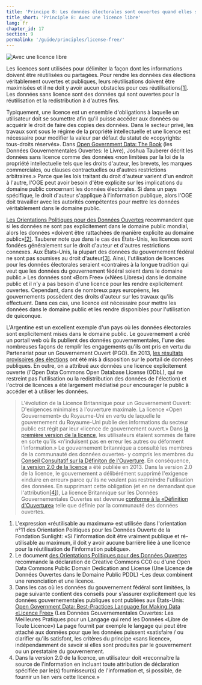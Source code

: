 ```yaml
---
title: 'Principe 8: Les données électorales sont ouvertes quand elles sont libres de toute licence'
title_short: 'Principle 8: Avec une licence libre'
lang: fr
chapter_id: 17
section: 9
permalink: '/guide/principles/license-free/'
---
```


![Avec une licence libre](/images/inventory/principles/license-free.png)

Les licences sont utilisées pour délimiter la façon dont les informations doivent être réutilisées ou partagées. Pour rendre les données des élections véritablement ouvertes et publiques, leurs réutilisations doivent être maximisées et il ne doit y avoir aucun obstacles pour ces réutilisations[\[1\]](#footnote-1). Les données sans licence sont des données qui sont ouvertes pour la réutilisation et la redistribution à d'autres fins.

Typiquement, une licence est un ensemble d'obligations à laquelle un utilisateur doit se soumettre afin qu'il puisse accéder aux données ou acquérir le droit de faire des copies des données. Dans le secteur privé, les travaux sont sous le régime de la propriété intellectuelle et une licence est nécessaire pour modifier la valeur par défaut du statut de «copyrights: tous-droits réservés». Dans [Open Government Data: The Book](https://opengovdata.io/2014/no-discrimination-license-free/) (les Données Gouvernementales Ouvertes: le Livre), Joshua Tauberer décrit les données sans licence comme des données «non limitées par la loi de la propriété intellectuelle tels que les droits d'auteur, les brevets, les marques commerciales, ou clauses contractuelles ou d'autres restrictions arbitraires.» Parce que les lois traitant du droit d'auteur varient d'un endroit à l'autre, l'OGE peut avoir besoin d'être explicite sur les implications du domaine public concernant les données électorales. Si dans un pays spécifique, le droit d'auteur s'applique à l'information publique, alors l'OGE doit travailler avec les autorités compétentes pour mettre les données véritablement dans le domaine public.

[Les Orientations Politiques pour des Données Ouvertes](http://sunlightfoundation.com/opendataguidelines/#license-free) recommandent que si les données ne sont pas explicitement dans le domaine public mondial, alors les données «doivent être rattachées de manière explicite au domaine public»[\[2\]](#footnote-2). Tauberer note que dans le cas des États-Unis, les licences sont fondées généralement sur le droit d'auteur et d'autres restrictions connexes. Aux États-Unis, la plupart des données du gouvernement fédéral ne sont pas soumises au droit d'auteur[\[3\]](#footnote-3). Ainsi, l'utilisation de licences pour les données électorales seraient «contraires à la longue tradition qui veut que les données du gouvernement fédéral soient dans le domaine public.» Les données sont «Born Free» («Nées Libres») dans le domaine public et il n'y a pas besoin d'une licence pour les rendre explicitement ouvertes. Cependant, dans de nombreux pays européens, les gouvernements possèdent des droits d'auteur sur les travaux qu'ils effectuent. Dans ces cas, une licence est nécessaire pour mettre les données dans le domaine public et les rendre disponibles pour l'utilisation de quiconque.

L'Argentine est un excellent exemple d'un pays où les données électorales sont explicitement mises dans le domaine public. Le gouvernement a créé un portail web où ils publient des données gouvernementales, l'une des nombreuses façons de remplir les engagements qu'ils ont pris en vertu du Partenariat pour un Gouvernement Ouvert (PGO). En 2013, [les résultats provisoires des élections](http://datospublicos.gob.ar/data/dataset/elecciones-2013) ont été mis à disposition sur le portail de données publiques. En outre, on a attribué aux données une licence explicitement ouverte (l'Open Data Commons Open Database License (ODbL), qui ne restreint pas l'utilisation ou la redistribution des données de l'élection) et l'octroi de licences a été largement médiatisé pour encourager le public à accéder et à utiliser les données.

> L'évolution de la Licence Britannique pour un Gouvernement Ouvert: D'exigences minimales à l'ouverture maximale. La licence «Open Gouvernement» du Royaume-Uni en vertu de laquelle le gouvernement du Royaume-Uni publie des informations du secteur public est régit par leur «licence de gouvernement ouvert.» Dans [la première version de la licence](http://www.nationalarchives.gov.uk/doc/open-government-licence/version/1/), les utilisateurs étaient sommés de faire en sorte qu'ils «n'induisent pas en erreur les autres ou déforment l'information.» Le gouvernement britannique a consulté les membres de la communauté des données ouvertes- y compris les membres du [Conseil Consultatif sur la Définiton de l'Ouverture](http://opendefinition.org/advisory-council/). En conséquence, [la version 2.0 de la licence](http://www.nationalarchives.gov.uk/doc/open-government-licence/version/2/) a été publiée en 2013. Dans la version 2.0 de la licence, le gouvernement a délibérément supprimé l'exigence «induire en erreur» parce qu'ils ne veulent pas restreindre l'utilisation des données. En supprimant cette obligation (et en ne demandant que l'attribution[\[4\]](#footnote-4)), La licence Britannique sur les Données Gouvernementales Ouvertes est devenue [conforme à la «Définition d'Ouverture»](http://opendefinition.org/licenses/process/) telle que définie par la communauté des données ouvertes.

1.  [](#reference-1)L'expression «réutilisable au maximum» est utilisée dans l'orientation n°11 des Orientation Politiques pour les Données Ouverte de la Fondation Sunlight: «Si l'information doit être vraiment publique et ré-utilisable au maximum, il doit y avoir aucune barrière liée à une licence pour la réutilisation de l'information publique».
2.  [](#reference-2)Le document [des Orientations Politiques pour des Données Ouvertes](http://sunlightfoundation.com/opendataguidelines/#license-free) recommande la déclaration de Creative Commons CC0 ou d'une Open Data Commons Public Domain Dedication and License (Une Licence de Données Ouvertes dans le Domaine Public PDDL) -Les deux combinent une renonciation et une licence.
3.  [](#reference-3)Dans les cas où les données du gouvernement fédéral sont limitées, la page suivante contient des conseils pour s'assurer explicitement que les données gouvernementales publiques sont publiées aux États-Unis: [Open Government Data: Best-Practices Language for Making Data «Licence Free»](https://theunitedstates.io/licensing/) (Les Données Gouvernementales Ouvertes: Les Meilleures Pratiques pour un Langage qui rend les Données «Libre de Toute Licence») La page fournit par exemple le langage qui peut être attaché aux données pour que les données puissent «satisfaire / ou clarifier qu'ils satisfont, les critères du principe «sans licence», indépendamment de savoir si elles sont produites par le gouvernement ou un prestataire du gouvernement.
4.  [](#reference-4)Dans la version 2.0 de la licence, un utilisateur doit «reconnaître la source de l'information en incluant toute attribution de déclaration spécifiée par le(s) fournisseur(s) de l'information et, si possible, de fournir un lien vers cette licence.»
